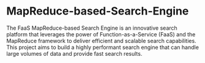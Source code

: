 # MapReduce-based-Search-Engine
The FaaS MapReduce-based Search Engine is an innovative search platform that leverages the power of Function-as-a-Service (FaaS) and the MapReduce framework to deliver efficient and scalable search capabilities. This project aims to build a highly performant search engine that can handle large volumes of data and provide fast search results.

